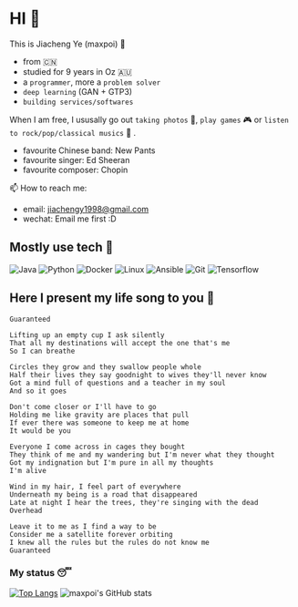 # HI 👀
This is Jiacheng Ye (maxpoi) :japanese_goblin:
  - from :cn:
  - studied for 9 years in Oz :australia:
  - a ```programmer```, more a ```problem solver```
  - ```deep learning``` (GAN + GTP3)
  - ```building services/softwares```
  
When I am free, I ususally go out ```taking photos``` :camera_flash:, ```play games``` :video_game: or ```listen to rock/pop/classical musics``` :musical_score:  . 
  - favourite Chinese band: New Pants
  - favourite singer: Ed Sheeran 
  - favourite composer: Chopin

📫 How to reach me: 
  - email: jiachengy1998@gmail.com
  - wechat: Email me first :D

## Mostly use tech :star2:
![Java](https://badges.aleen42.com/src/java.svg)
![Python](https://img.shields.io/badge/-Python-black?style=flat-square&logo=Python)
![Docker](https://img.shields.io/badge/-Docker-black?style=flat-square&logo=docker)
![Linux](https://img.shields.io/badge/Linux-black?style=flat-square&logo=linux)
![Ansible](https://img.shields.io/badge/Ansible-black?style=flat-square&logo=ansible)
![Git](https://img.shields.io/badge/-Git-black?style=flat-square&logo=git)
![Tensorflow](https://badges.aleen42.com/src/tensorflow.svg)

<!-- ![Redis](https://img.shields.io/badge/-Redis-black?style=flat-square&logo=Redis) -->
<!-- ![MySQL](https://img.shields.io/badge/-MySQL-black?style=flat-square&logo=mysql) -->
<!-- ![Amazon AWS](https://img.shields.io/badge/Amazon%20AWS-232F3E?style=flat-square&logo=amazon-aws)  -->
<!-- ![Microsoft Azure](https://img.shields.io/badge/Microsoft%20Azure-232F7E?style=flat-square&logo=microsoft-azure)  -->

## Here I present my life song to you :thought_balloon:
```Guaranteed```

```On bended knee is no way to be free
Lifting up an empty cup I ask silently
That all my destinations will accept the one that's me
So I can breathe

Circles they grow and they swallow people whole
Half their lives they say goodnight to wives they'll never know
Got a mind full of questions and a teacher in my soul
And so it goes

Don't come closer or I'll have to go
Holding me like gravity are places that pull
If ever there was someone to keep me at home
It would be you

Everyone I come across in cages they bought
They think of me and my wandering but I'm never what they thought
Got my indignation but I'm pure in all my thoughts
I'm alive

Wind in my hair, I feel part of everywhere
Underneath my being is a road that disappeared
Late at night I hear the trees, they're singing with the dead
Overhead

Leave it to me as I find a way to be
Consider me a satellite forever orbiting
I knew all the rules but the rules do not know me
Guaranteed
```

### My status :sleeping:
[![Top Langs](https://github-readme-stats.vercel.app/api/top-langs/?username=maxpoi&layout=compact)](https://github.com/maxpoi)
![maxpoi's GitHub stats](https://github-readme-stats.vercel.app/api?username=maxpoi&show_icons=true&include_all_commits=true&count_private=true)
